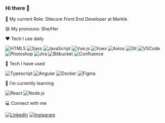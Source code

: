 ### Hi there 👋

:office: My current Role: Sitecore Front End Developer at Merkle


😄 My pronouns: She/Her


:heart: Tech I use daily

![HTML5](https://img.shields.io/badge/-HTML5-E34F26?style=for-the-badge&logo=html5&logoColor=white)
![Sass](https://img.shields.io/badge/-Sass-CC6699?style=for-the-badge&logo=sass&logoColor=white)
![JavaScript](https://img.shields.io/badge/-JavaScript-black?style=for-the-badge&logo=javascript)
![Vue.js](https://img.shields.io/badge/-Vue.js-4FC08D?style=for-the-badge&logo=vuedotjs&logoColor=white)
![Vuex](https://img.shields.io/badge/-Vuex-4FC08D?style=for-the-badge&logo=vuedotjs&logoColor=white)
![Axios](https://img.shields.io/badge/-Axios-5a29e4?style=for-the-badge)
![Git](https://img.shields.io/badge/-Git-F05032?style=for-the-badge&logo=git&logoColor=white)
![VSCode](https://img.shields.io/badge/-VSCode-007ACC?style=for-the-badge&logo=visualstudiocode&logoColor=white)
![Photoshop](https://img.shields.io/badge/-Photoshop-31A8FF?style=for-the-badge&logo=adobephotoshop&logoColor=white)
![Jira](https://img.shields.io/badge/-Jira-0052CC?style=for-the-badge&logo=jira&logoColor=white)
![Bitbucket](https://img.shields.io/badge/-Bitbucket-0052CC?style=for-the-badge&logo=bitbucket&logoColor=white)
![Confluence](https://img.shields.io/badge/-Confluence-172B4D?style=for-the-badge&logo=confluence&logoColor=white)


🧰 Tech I have used

![Typescript](https://img.shields.io/badge/-Typescript-3178C6?style=for-the-badge&logo=typescript&logoColor=white)
![Angular](https://img.shields.io/badge/-Angular-DD0031?style=for-the-badge&logo=angular&logoColor=white)
![Docker](https://img.shields.io/badge/-Docker-2496ED?style=for-the-badge&logo=docker&logoColor=white)
![Figma](https://img.shields.io/badge/-Figma-F24E1E?style=for-the-badge&logo=figma&logoColor=white)


🌱 I’m currently learning

![React](https://img.shields.io/badge/-react-61DAFB?style=for-the-badge&logo=react&logoColor=black)
![Node.js](https://img.shields.io/badge/-Node.js-339933?style=for-the-badge&logo=nodedotjs&logoColor=white)


<!-- 😍 I want to learn next

![React](https://img.shields.io/badge/-react-61DAFB?style=for-the-badge&logo=react&logoColor=black)-->


💻 Connect with me

[![LinkedIn](https://img.shields.io/badge/-dylakim-0A66C2?style=for-the-badge&logo=linkedin&logoColor=white)](https://www.linkedin.com/in/dylakim/)
[![Instagram](https://img.shields.io/badge/-kim.dyla-E4405F?style=for-the-badge&logo=instagram&logoColor=white)](https://www.instagram.com/kim.dyla/)



<!--
**dylakim/dylakim** is a ✨ _special_ ✨ repository because its `README.md` (this file) appears on your GitHub profile.

Here are some ideas to get you started:

- 🔭 I’m currently working on ...
- 🌱 I’m currently learning ...
- 👯 I’m looking to collaborate on ...
- 🤔 I’m looking for help with ...
- 💬 Ask me about ...
- 📫 How to reach me: ...
- 😄 Pronouns: ...
- ⚡ Fun fact: ...
-->
